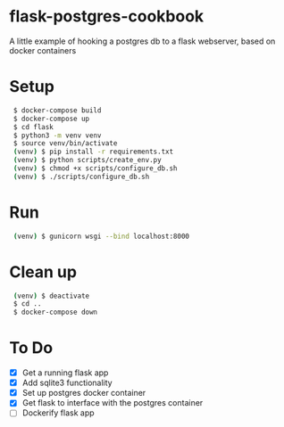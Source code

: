 # flask-postgres-cookbook
A little example of hooking a postgres db to a flask webserver, based on docker containers

# Setup
```bash
 $ docker-compose build
 $ docker-compose up
 $ cd flask
 $ python3 -m venv venv
 $ source venv/bin/activate
 (venv) $ pip install -r requirements.txt
 (venv) $ python scripts/create_env.py
 (venv) $ chmod +x scripts/configure_db.sh
 (venv) $ ./scripts/configure_db.sh
```


# Run
```bash
 (venv) $ gunicorn wsgi --bind localhost:8000
```

# Clean up
```bash
 (venv) $ deactivate
 $ cd ..
 $ docker-compose down
```

# To Do
 - [x] Get a running flask app
 - [x] Add sqlite3 functionality
 - [x] Set up postgres docker container
 - [x] Get flask to interface with the postgres container
 - [ ] Dockerify flask app
